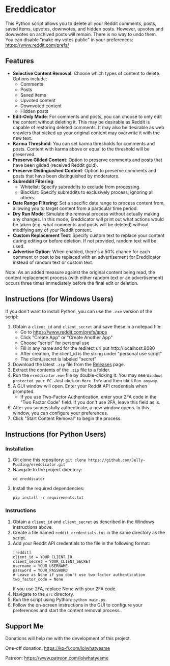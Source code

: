 # Ereddicator

This Python script allows you to delete all your Reddit comments, posts, saved items, upvotes, downvotes, and hidden posts. However, upvotes and downvotes on archived posts will remain. There is no way to undo them. You can disable "make my votes public" in your preferences: https://www.reddit.com/prefs/

## Features

- **Selective Content Removal**: Choose which types of content to delete. Options include:
  - Comments
  - Posts
  - Saved items
  - Upvoted content
  - Downvoted content
  - Hidden posts
- **Edit-Only Mode**: For comments and posts, you can choose to only edit the content without deleting it. This may be desirable as Reddit is capable of restoring deleted comments. It may also be desirable as web crawlers that picked up your original content may overwrite it with the new text.
- **Karma Threshold**: You can set karma thresholds for comments and posts. Content with karma above or equal to the threshold will be preserved.
- **Preserve Gilded Content**: Option to preserve comments and posts that have been gilded (received Reddit gold).
- **Preserve Distinguished Content**: Option to preserve comments and posts that have been distinguished by moderators.
- **Subreddit Filtering**:
  - Whitelist: Specify subreddits to exclude from processing.
  - Blacklist: Specify subreddits to exclusively process, ignoring all others.
- **Date Range Filtering**: Set a specific date range to process content from, allowing you to target content from a particular time period.
- **Dry Run Mode**: Simulate the removal process without actually making any changes. In this mode, Ereddicator will print out what actions would be taken (e.g. what comments and posts will be deleted) without modifying any of your Reddit content.
- **Custom Replacement Text**: Specify custom text to replace your content during editing or before deletion. If not provided, random text will be used.
- **Advertise Option**: When enabled, there's a 50% chance for each comment or post to be replaced with an advertisement for Ereddicator instead of random text or custom text.

Note: As an added measure against the original content being read, the content replacement process (with either random text or an advertisement) occurs three times immediately before the final edit or deletion.

## Instructions (for Windows Users)

If you don't want to install Python, you can use the `.exe` version of the script:

1. Obtain a `client_id` and `client_secret` and save these in a notepad file:
   - Go to https://www.reddit.com/prefs/apps
   - Click "Create App" or "Create Another App"
   - Choose "script" for personal use
   - Fill in any name and for the redirect uri put http://localhost:8080
   - After creation, the client_id is the string under "personal use script"
   - The client_secret is labeled "secret"
2. Download the latest `.zip` file from the [Releases](https://github.com/Jelly-Pudding/ereddicator/releases/) page.
3. Extract the contents of the `.zip` file to a folder.
4. Run the `ereddicator.exe` file by double-clicking it. You may see `Windows protected your PC`. Just click on `More Info` and then click `Run anyway`. 
5. A GUI window will open. Enter your Reddit API credentials when prompted.
   * If you use Two-Factor Authentication, enter your 2FA code in the "Two Factor Code" field. If you don't use 2FA, leave this field as is.
6. After you successfully authenticate, a new window opens. In this window, you can configure your preferences.
7. Click "Start Content Removal" to begin the process.

## Instructions (for Python Users)

### Installation

1. Git clone this repository: `git clone https://github.com/Jelly-Pudding/ereddicator.git`
2. Navigate to the project directory:
   ```
   cd ereddicator
   ```
3. Install the required dependencies:
   ```
   pip install -r requirements.txt
   ```

### Instructions

1. Obtain a `client_id` and `client_secret` as described in the Windows instructions above.
2. Create a file named `reddit_credentials.ini` in the same directory as the script.
3. Add your Reddit API credentials to the file in the following format:
   ```
   [reddit]
   client_id = YOUR_CLIENT_ID
   client_secret = YOUR_CLIENT_SECRET
   username = YOUR_USERNAME
   password = YOUR_PASSWORD
   # Leave as None if you don't use two-factor authentication
   two_factor_code = None
   ```
   If you use 2FA, replace None with your 2FA code.
4. Navigate to the `src` directory.
5. Run the script using Python: `python main.py`.
6. Follow the on-screen instructions in the GUI to configure your preferences and start the content removal process.

## Support Me
Donations will help me with the development of this project.

One-off donation: https://ko-fi.com/lolwhatyesme

Patreon: https://www.patreon.com/lolwhatyesme

